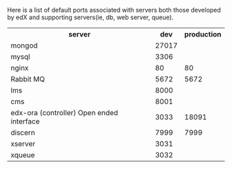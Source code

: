 Here is a list of default ports associated with servers both those developed by edX and supporting servers(ie, db, web server, queue).

<table cellpadding="0" cellspacing="0" class="c11">
	<tbody>
                <tr>
			<th>server</th>
			<th>dev</th>
                        <th>production</th>
                </td>
		<tr>
			<td>mongod</td>
			<td>27017</td>
                        <td></td>
		</tr>
		<tr>
			<td>mysql</td>
			<td>3306</td>
			<td></td>
		</tr>
		<tr>
			<td>nginx</td>
			<td>80</td>
                        <td>80</td>
		</tr>
		<tr>
			<td>Rabbit MQ</td>
			<td>5672</td>
                        <td>5672</td>
		</tr>
		<tr >
			<td>lms</td>
			<td>8000</td>
                        <td></td>
		</tr>
		<tr>
			<td>cms</td>
			<td>8001</td>
                        <td></td>
		</tr>
		<tr>
			<td>edx-ora (controller) Open ended interface</td>
			<td>3033</td>
                        <td>18091</td>
		</tr>
		<tr>
			<td>discern</td>
			<td>7999</td>
                        <td>7999</td>
		</tr>
		<tr>
			<td>xserver</td>
			<td>3031</td>
                        <td></td>
		</tr>
		<tr>
			<td>xqueue</td>
			<td>3032</td>
                        <td></td>
		</tr>
	</tbody>
</table>